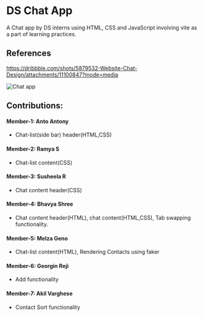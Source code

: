# DS Chat App
A Chat app by DS interns using HTML, CSS and JavaScript involving vite as a part of learning practices. 

## References 
https://dribbble.com/shots/5879532-Website-Chat-Design/attachments/11100847?mode=media

![Chat app](https://cdn.dribbble.com/users/1349161/screenshots/5879532/media/6774560990e5a433cb3e48cef598718c.jpg)

## Contributions:

#### Member-1: Anto Antony
* Chat-list(side bar) header(HTML,CSS)
#### Member-2: Ramya S
* Chat-list content(CSS)
#### Member-3: Susheela R
* Chat content header(CSS)
#### Member-4: Bhavya Shree
* Chat content header(HTML), chat content(HTML,CSS), Tab swapping functionality.
#### Member-5: Melza Geno
* Chat-list content(HTML), Rendering Contacts using faker
#### Member-6: Georgin Reji
* Add functionality
#### Member-7: Akil Varghese
* Contact Sort functionality

